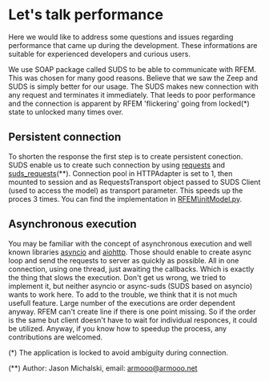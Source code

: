 # Let's talk performance

Here we would like to address some questions and issues regarding performance that came up during the development. These informations are suitable for experienced developers and curious users.

We use SOAP package called SUDS to be able to communicate with RFEM. This was chosen for many good reasons. Believe that we saw the Zeep and SUDS is simply better for our usage. The SUDS makes new connection with any request and terminates it immediately. That leeds to poor performance and the connection is apparent by RFEM 'flickering' going from locked(*) state to unlocked many times over. 

## Persistent connection 
To shorten the response the first step is to create persistent conection. SUDS enable us to create such connection by using [requests](https://pypi.org/project/requests/) and [suds_requests](https://pypi.org/project/suds_requests/)(**). Connection pool in HTTPAdapter is set to 1, then mounted to session and as RequestsTransport object passed to SUDS Client (used to access the model) as transport parameter.
This speeds up the proces 3 times. You can find the implementation in [RFEM\initModel.py](https://github.com/Dlubal-Software/RFEM_Python_Client/blob/main/RFEM/initModel.py#line30:~:text=%23%20Persistent%20connection).

## Asynchronous execution 
You may be familiar with the concept of asynchronous execution and well known libraries [asyncio](https://pypi.org/project/asyncio/) and [aiohttp](https://pypi.org/project/aiohttp/). Those should enable to create async loop and send the requests to server as quickly as possible. All in one connection, using one thread, just awaiting the callbacks. Which is exactly the thing that slows the execution. Don't get us wrong, we tried to implement it, but neither asyncio or async-suds (SUDS based on asyncio) wants to work here. To add to the trouble, we think that it is not much usefull feature. Large number of the executions are order dependent anyway. RFEM can't create line if there is one point missing. So if the order is the same but client doesn't have to wait for individual responces, it could be utilized. Anyway, if you know how to speedup the process, any contributions are welcomed.

(*) The application is locked to avoid ambiguity during connection.

(**) Author: Jason Michalski, email: armooo@armooo.net